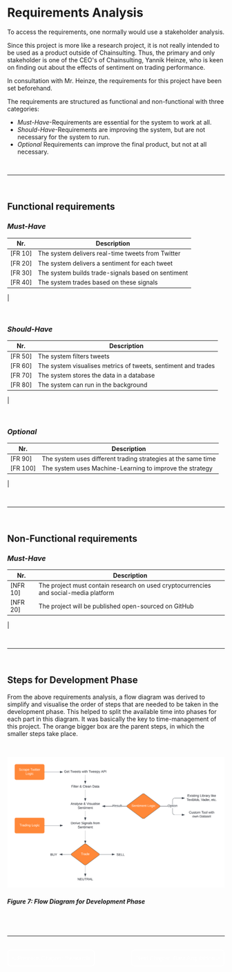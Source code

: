 # Requirements Analysis

To access the requirements, one normally would use a stakeholder analysis.

Since this project is more like a research project, it is not really intended to be used as a product outside of Chainsulting. Thus, the primary and only stakeholder is one of the CEO's of Chainsulting, Yannik Heinze, who is keen on finding out about the effects of sentiment on trading performance.

In consultation with Mr. Heinze, the requirements for this project have been set beforehand.

The requirements are structured as functional and non-functional with three categories:
- *Must-Have*-Requirements are essential for the system to work at all.
- *Should-Have*-Requirements are improving the system, but are not necessary for the system to run.
- *Optional* Requirements can improve the final product, but not at all necessary.


</br>

---

</br>

## Functional requirements

### *Must-Have*
| **Nr.** | **Description**                                           |
|---------|-----------------------------------------------------------|
| [FR 10] | The system delivers real-time tweets from Twitter         |
| [FR 20] | The system delivers a sentiment for each tweet            |
| [FR 30] | The system builds trade-signals based on sentiment |
| [FR 40] | The system trades based on these signals                  |
|


</br>

### *Should-Have*
| **Nr.** | **Description**                                           |
|---------|-----------------------------------------------------------|
| [FR 50] | The system filters tweets       |
| [FR 60] | The system visualises metrics of tweets, sentiment and trades|
| [FR 70] | The system stores the data in a database                            |
| [FR 80] | The system can run in the background                      |
|

</br>

### *Optional*
| **Nr.** | **Description**                                           |
|---------|-----------------------------------------------------------|
| [FR 90] | The system uses different trading strategies at the same time|
| [FR 100] | The system uses Machine-Learning to improve the strategy|
|

</br>

---

</br>

## Non-Functional requirements
### *Must-Have*
| **Nr.** | **Description**                                           |
|---------|-----------------------------------------------------------|
| [NFR 10]| The project must contain research on used cryptocurrencies and social-media platform    |
| [NFR 20]| The project will be published open-sourced on GitHub      |
|

</br>

---

</br>



## Steps for Development Phase
From the above requirements analysis, a flow diagram was derived to simplify and visualise the order of steps that are needed to be taken in the development phase. This helped to split the available time into phases for each part in this diagram. It was basically the key to time-management of this project.
The orange bigger box are the parent steps, in which the smaller steps take place.

</br>

![Concept as Flow Diagram](./img/concept.png)
##### *Figure 7: Flow Diagram for Development Phase*
</br>



</br>

---

</br>

<div style="display: inline;" >
<a href="https://github.com/moerv9/sentiment/blob/main/docs/1_Research.md"><button onclick="" type="button"  style="border: 2px white solid; background-color: transparent; color:white; border-radius: 8px; padding: 10px;">< Previous Chapter: Research</button></a>
<a href="https://github.com/moerv9/sentiment/blob/main/docs/3_Data_Acquisition.md"><button type="button"  style="float:right; border: 2px white solid; background-color: transparent; color:white; border-radius: 8px; padding: 10px;">Next Chapter: Data Acquisition ></button></a>
</div>

</br>